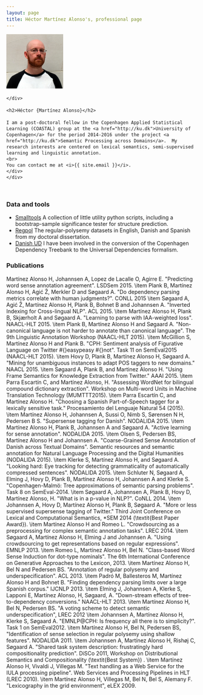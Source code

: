 ```yaml
---
layout: page
title: Héctor Martínez Alonso's, professional page
---
```

<div >
          <!-- Main component for a primary marketing message or call to action -->
  <div >
    <div class="pull-right">
      <img src="self_square.jpg" width="150"/>
    
    </div>

    <h2>Héctor {Martínez Alonso}</h2>

    I am a post-doctoral fellow in the Copenhagen Applied Statistical Learning (COASTAL) group at the <a href="http://ku.dk">University of Copenhagen</a> for the period 2014-2016 under the project <a href="http://ku.dk">Semantic Processing across Domains</a>.  My research interests are centered on lexical semantics, semi-supervised learning and linguistic annotation.
    <br>
    You can contact me at <i>{{ site.email }}</i>.
    </div>
    </div>
<br>



### Data and tools

* [Smalltools](https://github.com/hectormartinez/smalltools) A collection of little utility python scripts, including a bootstrap-sample significance tester for structure prediction.
* [Regpol](https://github.com/hectormartinez/regpol) The regular-polysemy datasets in English, Danish and Spanish from my doctoral dissertation.
* [Danish UD](http://universaldependencies.github.io/docs/) I have been involved in the conversion of the Copenhagen Dependency Treebank to the Universal Dependencies formalism.

### Publications

Martínez Alonso H, Johannsen A, Lopez de Lacalle O, Agirre E. "Predicting word sense annotation agreement". LSDSem 2015.
\item Plank B, Martínez Alonso H, Agić Ž, Merkler D and Søgaard A. "Do dependency parsing metrics correlate with human judgments?". CONLL 2015
\item Søgaard A, Agić Ž, Martínez Alonso H, Plank B, Bohnet B and Johannsen A. "Inverted Indexing for Cross-lingual NLP". ACL 2015.
\item Martínez Alonso H, Plank B, Skjærholt A and Søgaard A. "Learning to parse with IAA-weighted loss". NAACL-HLT 2015.
\item Plank B, Martínez Alonso H and Søgaard A. "Non-canonical language is not harder to annotate than canonical language". The 9th Linguistic Annotation Workshop (NAACL-HLT 2015).
\item McGillion S, Martínez Alonso H and Plank B. "CPH: Sentiment analysis of Figurative Language on Twitter \#{}easypeasy \#{}not". Task 11 on SemEval2015  (NAACL-HLT 2015).
\item Hovy D, Plank B, Martínez Alonso H, Søgaard A. "Mining for unambiguous instances to adapt POS taggers to new domains." NAACL 2015.
\item Søgaard A, Plank B, and Martinez Alonso H. "Using Frame Semantics for Knowledge Extraction from Twitter." AAAI 2015.
\item Parra Escartín C, and Martínez Alonso, H. "Assessing  WordNet for  bilingual  compound  dictionary  extraction". Workshop on Multi-word Units in Machine Translation Technology (MUMTTT2015).
\item Parra Escartín C, and Martínez Alonso H. "Choosing a Spanish Part-of-Speech tagger for a lexically sensitive task." Procesamiento del Lenguaje Natural 54 (2015).
\item Martínez Alonso H, Johannsen A, Sussi O, Nimb S, Sørensen N H, Pedersen B S. "Supersense tagging for Danish". NODALIDA 2015.
\item Martínez Alonso H, Plank B, Johannsen A and Søgaard A. "Active learning for sense annotation". NODALIDA 2015.
\item Olsen S, Pedersen BS, Martínez Alonso H and  Johannsen A. "Coarse-Grained Sense Annotation of Danish across Textual Domains". Semantic resources and semantic annotation for Natural Language Processing and the Digital Humanities (NODALIDA 2015).
\item Klerke S, Martínez Alonso H, and Søgaard A. "Looking hard: Eye tracking for detecting grammaticality of automatically compressed sentences". NODALIDA 2015.
\item Schluter N, Søgaard A, Elming J, Hovy D, Plank B, Martínez Alonso H,  Johannsen A and Klerke S. "Copenhagen-Malmö: Tree approximations of semantic parsing problems". Task 8 on SemEval-2014.
\item Søgaard A, Johannsen A, Plank B, Hovy D, Martínez Alonso, H. "What is in a p-value in NLP?". CoNLL 2014.
\item Johannsen A, Hovy D, Martínez Alonso H, Plank B, Søgaard A. "More or less supervised supersense tagging of Twitter." Third Joint Conference on Lexical and Computational Semantics, *SEM 2014 (\textit{Best Paper Award}).
\item Martínez Alonso H and Romeo L. "Crowdsourcing as a preprocessing for complex semantic annotation tasks". LREC 2014.
\item Søgaard A, Martínez Alonso H, Elming J and Johannsen A. "Using crowdsourcing to get representations based on regular expressions". EMNLP 2013.
\item Romeo L, Martínez Alonso H, Bel N. "Class-based Word Sense Induction for dot-type nominals". The 6th International Conference on Generative Approaches to the Lexicon, 2013.
\item Martínez Alonso H, Bel N and Pedersen BS. "Annotation of regular polysemy and underspecification". ACL 2013.
\item Padró M, Ballesteros M, Martínez Alonso H and Bohnet B. "Finding dependency parsing limits over a large Spanish corpus." IJCNLP 2013.
\item Elming J, Johannsen A, Klerke S, Lapponi E, Martínez Alonso, H, Søgaard, A. "Down-stream effects of tree-to-dependency conversions."  NAACL-HLT 2013.
\item Martínez Alonso H, Bel N, Pedersen BS. "A voting scheme to detect semantic underspecification", LREC 2012
\item Johannsen A, Martínez Alonso H, Klerke S, Søgaard A. "EMNLP@CPH: Is frequency all there is to simplicity?". Task 1 on SemEval2012.
\item Martínez Alonso H, Bel N, Pedersen BS, "Identification of sense selection in regular polysemy using shallow features". NODALIDA 2011.
\item Johannsen A, Martínez Alonso H, Rishøj C, Søgaard A. "Shared task system description: frustratingly hard compositionality prediction". DiSCo 2011, Workshop on Distributional Semantics and Compositionality (\textit{Best System}) .
\item Martínez Alonso H, Vivaldi J, Villegas M. "Text handling as a Web Service for the IULA processing pipeline". Web Services and Processing Pipelines in HLT (LREC 2010).
\item Martínez Alonso H, Villegas M, Bel N, Bel S, Alemany F. "Lexicography in the grid environment", eLEX 2009. 

